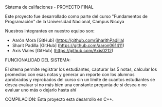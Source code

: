 Sistema de califaciones - PROYECTO FINAL

Este proyecto fue desarrollado como parte del curso "Fundamentos de Programación"
de la Universidad Nacional, Campus Nicoya

Nuestros integrantes en nuestro equipo son:

- Aarón Mora [GitHub] (https://github.com/SharithPadilla)
- Sharit Padilla [GitHub] (https://github.com/aaron061411)
- Axis Viales [GitHub] (https://github.com/Axis0212)

FUNCIONALIDAD DEL SISTEMA:

El sitema permite registrar los estudiantes, capturar las 5 notas, calcular los promedios con esas notas 
y generar un reporte con los alumnos aprobrados y reprobados del curso sin un limite de cuantos estudiantes se desea evaluar si no más bien una constante pregunta de si desea o no evaluar uno más o dejarlo hasta ahí

COMPILACION: 
Esta proyecto esta desarrollo en C++. 